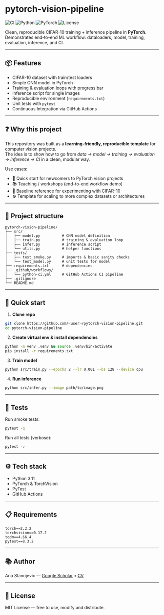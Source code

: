 # pytorch-vision-pipeline  

![CI](https://github.com/<user>/pytorch-vision-pipeline/actions/workflows/python-ci.yml/badge.svg)
![Python](https://img.shields.io/badge/python-3.11-blue.svg)
![PyTorch](https://img.shields.io/badge/PyTorch-2.x-red)
![License](https://img.shields.io/badge/license-MIT-green.svg)

Clean, reproducible CIFAR-10 training + inference pipeline in **PyTorch**.  
Demonstrates end-to-end ML workflow: dataloaders, model, training, evaluation, inference, and CI.  

---

## 📦 Features  
- CIFAR-10 dataset with train/test loaders  
- Simple CNN model in PyTorch  
- Training & evaluation loops with progress bar  
- Inference script for single images  
- Reproducible environment (`requirements.txt`)  
- Unit tests with `pytest`  
- Continuous Integration via GitHub Actions  

---

## ❓ Why this project  
This repository was built as a **learning-friendly, reproducible template** for computer vision projects.  
The idea is to show how to go from *data → model → training → evaluation → inference → CI* in a clean, modular way.  

Use cases:  
- 🚀 Quick start for newcomers to PyTorch vision projects  
- 📚 Teaching / workshops (end-to-end workflow demo)  
- 🧪 Baseline reference for experimenting with CIFAR-10  
- ⚙️ Template for scaling to more complex datasets or architectures  

---

## 📂 Project structure  
```
pytorch-vision-pipeline/
├── src/
│   ├── model.py          # CNN model definition
│   ├── train.py          # training & evaluation loop
│   ├── infer.py          # inference script
│   └── utils.py          # helper functions
├── tests/
│   ├── test_smoke.py     # imports & basic sanity checks
│   └── test_model.py     # unit tests for model
├── requirements.txt      # dependencies
├── .github/workflows/
│   └── python-ci.yml     # GitHub Actions CI pipeline
├── .gitignore
└── README.md
```

---

## 🚀 Quick start  

1. **Clone repo**  
```bash
git clone https://github.com/<user>/pytorch-vision-pipeline.git  
cd pytorch-vision-pipeline  
```

2. **Create virtual env & install dependencies**  
```bash
python -m venv .venv && source .venv/bin/activate  
pip install -r requirements.txt  
```

3. **Train model**  
```bash
python src/train.py --epochs 2 --lr 0.001 --bs 128 --device cpu  
```

4. **Run inference**  
```bash
python src/infer.py --image path/to/image.png  
```

---

## 🧪 Tests  

Run smoke tests:  
```bash
pytest -q
```  

Run all tests (verbose):  
```bash
pytest -v
```

---

## ⚙️ Tech stack  
- Python 3.11  
- PyTorch & TorchVision  
- PyTest  
- GitHub Actions  

---

## 📋 Requirements  

```
torch==2.2.2
torchvision==0.17.2
tqdm==4.66.4
pytest==8.3.2
```

---

## 📚 Author  
Ana Stanojevic — [Google Scholar](https://scholar.google.com/citations?user=3DNfrZYAAAAJ) • [CV](https://bit.ly/ana-cv)  

---

## 📜 License  
MIT License — free to use, modify and distribute.  
